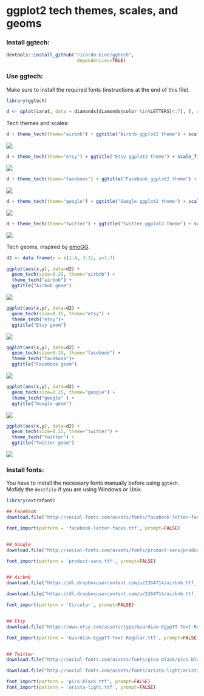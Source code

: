 # ggplot2 tech themes, scales, and geoms




### Install ggtech:


```r
devtools::install_github("ricardo-bion/ggtech", 
                          dependencies=TRUE)
```

### Use ggtech:

Make sure to install the required fonts (instructions at the end of this file).


```r
library(ggtech)

d <- qplot(carat, data = diamonds[diamonds$color %in%LETTERS[4:7], ], geom = "histogram", bins=30, fill = color)
```


Tech themes and scales:


```r
d + theme_tech(theme="airbnb") + ggtitle("Airbnb ggplot2 theme") + scale_fill_tech(theme="airbnb")
```

![](README_files/figure-html/unnamed-chunk-3-1.png)




```r
d + theme_tech(theme="etsy") + ggtitle("Etsy ggplot2 theme") + scale_fill_tech(theme="etsy")
```

![](README_files/figure-html/unnamed-chunk-4-1.png)




```r
d + theme_tech(theme="facebook") + ggtitle("Facebook ggplot2 theme") + scale_fill_tech(theme="facebook")
```

![](README_files/figure-html/unnamed-chunk-5-1.png)



```r
d + theme_tech(theme="google") + ggtitle("Google ggplot2 theme") + scale_fill_tech(theme="google")
```

![](README_files/figure-html/unnamed-chunk-6-1.png)



```r
d + theme_tech(theme="twitter") + ggtitle("Twitter ggplot2 theme") + scale_fill_tech(theme="twitter")
```

![](README_files/figure-html/unnamed-chunk-7-1.png)



Tech geoms, inspired by [emoGG](https://github.com/dill/emoGG).



```r
d2 <- data.frame(x = c(1:4, 3:1), y=1:7)
```



```r
ggplot(aes(x,y), data=d2) + 
  geom_tech(size=0.25, theme="airbnb") + 
  theme_tech("airbnb") +
  ggtitle("Airbnb geom")
```

![](README_files/figure-html/unnamed-chunk-9-1.png)



```r
ggplot(aes(x,y), data=d2) + 
  geom_tech(size=0.15, theme="etsy") + 
  theme_tech("etsy")+
  ggtitle("Etsy geom")
```

![](README_files/figure-html/unnamed-chunk-10-1.png)


```r
ggplot(aes(x,y), data=d2) + 
  geom_tech(size=0.15, theme="facebook") + 
  theme_tech("facebook")+
  ggtitle("Facebook geom")
```

![](README_files/figure-html/unnamed-chunk-11-1.png)



```r
ggplot(aes(x,y), data=d2) + 
  geom_tech(size=0.25, theme="google") + 
  theme_tech("google" ) +
  ggtitle("Google geom")
```

![](README_files/figure-html/unnamed-chunk-12-1.png)



```r
ggplot(aes(x,y), data=d2) + 
  geom_tech(size=0.15, theme="twitter") + 
  theme_tech("twitter") +
  ggtitle("Twitter geom")
```

![](README_files/figure-html/unnamed-chunk-13-1.png)



### Install fonts:

You have to install the necessary fonts manually before using `ggtech`. Mofidy the `destfile` if you are using Windows or Unix.



```r
library(extrafont)

## Facebook 
download.file("http://social-fonts.com/assets/fonts/facebook-letter-faces/facebook-letter-faces.ttf", "/Library/Fonts/facebook-letter-faces.ttf", method="curl")

font_import(pattern = 'facebook-letter-faces.ttf', prompt=FALSE)


## Google 
download.file("http://social-fonts.com/assets/fonts/product-sans/product-sans.ttf", "/Library/Fonts/product-sans.ttf", method="curl")

font_import(pattern = 'product-sans.ttf', prompt=FALSE)


## Airbnb 
download.file("https://dl.dropboxusercontent.com/u/2364714/airbnb_ttf_fonts/Circular%20Air-Medium%203.46.45%20PM.ttf", "/Library/Fonts/Circular Air-Medium 3.46.45 PM.ttf", method="curl")

download.file("https://dl.dropboxusercontent.com/u/2364714/airbnb_ttf_fonts/Circular%20Air-Bold%203.46.45%20PM.ttf", "/Library/Fonts/Circular Air-Bold 3.46.45 PM.ttf", method="curl")

font_import(pattern = 'Circular', prompt=FALSE)


## Etsy 
download.file("https://www.etsy.com/assets/type/Guardian-EgypTT-Text-Regular.ttf", "/Library/Fonts/Guardian-EgypTT-Text-Regular.ttf", method="curl")

font_import(pattern = 'Guardian-EgypTT-Text-Regular.ttf', prompt=FALSE)


## Twitter 
download.file("http://social-fonts.com/assets/fonts/pico-black/pico-black.ttf", "/Library/Fonts/pico-black.ttf", method="curl")

download.file("http://social-fonts.com/assets/fonts/arista-light/arista-light.ttf", "/Library/Fonts/arista-light.ttf", method="curl")

font_import(pattern = 'pico-black.ttf', prompt=FALSE)
font_import(pattern = 'arista-light.ttf', prompt=FALSE)
```
